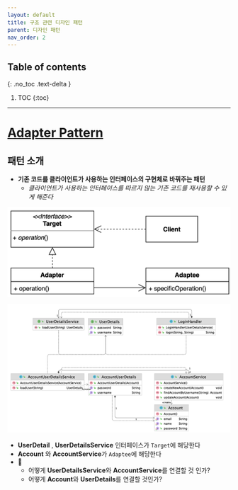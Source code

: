 ```yaml
---
layout: default
title: 구조 관련 디자인 패턴
parent: 디자인 패턴
nav_order: 2
---
```

## Table of contents
{: .no_toc .text-delta }

1. TOC
{:toc}
---

# **[Adapter Pattern](https://github.com/jdalma/design-patterns/tree/master/src/main/java/me/whiteship/designpatterns/_02_structural_patterns/_06_adapter)**

## 패턴 소개
- **기존 코드를 클라이언트가 사용하는 인터페이스의 구현체로 바꿔주는 패턴**
  - *클라이언트가 사용하는 인터페이스를 따르지 않는 기존 코드를 재사용할 수 있게 해준다*

![](../../assets/images/design-patterns/structureRelated/adapterDiagram.png)

![](../../assets/images/design-patterns/structureRelated/adapter1.png)

- **UserDetail** , **UserDetailsService** 인터페이스가 `Target`에 해당한다
- **Account** 와 **AccountService**가 `Adaptee`에 해당한다
- 📌
  - 어떻게 **UserDetailsService**와 **AccountService**를 연결할 것 인가?
  - 어떻게 **Account**와 **UserDetails**를 연결할 것인가?